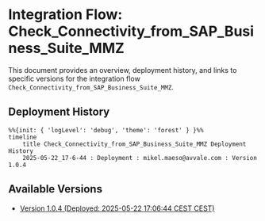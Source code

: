 # Integration Flow: Check_Connectivity_from_SAP_Business_Suite_MMZ

This document provides an overview, deployment history, and links to specific versions for the integration flow `Check_Connectivity_from_SAP_Business_Suite_MMZ`.

## Deployment History
<!-- DEPLOYMENT_TIMELINE_START -->
```mermaid
%%{init: { 'logLevel': 'debug', 'theme': 'forest' } }%%
timeline
    title Check_Connectivity_from_SAP_Business_Suite_MMZ Deployment History
    2025-05-22_17-6-44 : Deployment : mikel.maeso@avvale.com : Version 1.0.4
```
<!-- DEPLOYMENT_TIMELINE_END -->

## Available Versions
<!-- VERSION_LINKS_START -->
- [Version 1.0.4 (Deployed: 2025-05-22 17:06:44 CEST CEST)](./1.0.4/readme.md)
<!-- VERSION_LINKS_END -->